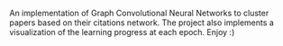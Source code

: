 An implementation of Graph Convolutional Neural Networks to cluster papers based on their citations network. The project also implements a visualization of the learning progress at each epoch. Enjoy :)
